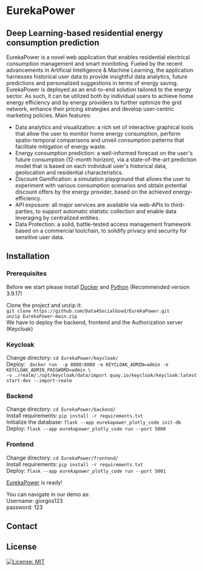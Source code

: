# EurekaPower
## Deep Learning-based residential energy consumption prediction 

EurekaPower is a novel web application that enables residential electrical
consumption management and smart monitoting. Fueled by the recent
advancements in Artificial Intelligence & Machine Learning, the application
harnesses historical user data to provide insightful data analytics, future predictions
and personalized suggestions in terms of energy saving. EurekaPower is deployed
as an end-to-end solution tailored to the energy sector. As such, it can be utilized
both by individual users to achieve home energy efficiency and by energy providers
to further optimize the grid network, enhance their pricing strategies and develop
user-centric marketing policies.
Main features:
* Data analytics and visualization: a rich set of interactive graphical tools that
allow the user to monitor home energy consumption, perform spatio-temporal
comparisons and unveil consumption patterns that facilitate mitigation of
energy waste.
* Energy consumption prediction: a well-informed forecast on the user's future
consumption (12-month horizon), via a state-of-the-art prediction model that is
based on each individual user's historical data, geolocation and residential
characteristics.
* Discount Gamification: a simulation playground that allows the user to
experiment with various consumption scenarios and obtain potential discount
offers by the energy provider, based on the achieved energy-efficiency.
* API exposure: all major services are available via web-APIs to third-parties, to
support automatic statistic collection and enable data leveraging by centralized
entities.
* Data Protection: a solid, battle-tested access management framework based on
a commercial toolchain, to solidify privacy and security for sensitive user data.


## Installation
### Prerequisites
Before we start please install [Docker](https://docs.docker.com/engine/install/) and [Python](https://www.python.org/) (Recommended version 3.9.17)

Clone the project and unzip it: \
``` git clone https://github.com/Data4SocialGood/EurekaPower.git ``` \
``` unzip EurekaPower-main.zip ``` \
We have to deploy the backend, frontend and the Authorization server (Keycloak) 

### Keycloak
Change directory: ``` cd EurekaPower/keycloak/ ``` \
Deploy: ``` docker run  -p 8080:8080 -e KEYCLOAK_ADMIN=admin -e KEYCLOAK_ADMIN_PASSWORD=admin \``` \
```-v ./realm/:/opt/keycloak/data/import quay.io/keycloak/keycloak:latest  start-dev --import-realm ```

### Backend
Change directory: ``` cd EurekaPower/backend/ ``` \
Install requirements: ``` pip install -r requirements.txt ```  
Initialize the database: ``` flask --app eurekapower_plotly_code init-db ``` \
Deploy: ``` flask --app eurekapower_plotly_code run --port 5000 ```
### Frontend
Change directory: ``` cd EurekaPower/frontend/ ``` \
Install requirements: ``` pip install -r requirements.txt ```  
Deploy: ``` flask --app eurekapower_plotly_code run --port 5001 ```

[EurekaPower](http://127.0.0.1:5001/home) is ready!

You can navigate in our demo as: \
Username: giorgos123 \
password: 123 

## Contact

## License
[![License: MIT](https://img.shields.io/badge/License-MIT-yellow.svg)](https://opensource.org/licenses/MIT)
